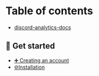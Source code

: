 # Table of contents

* [discord-analytics-docs](README.md)

## 🔨 Get started

* [➕ Creating an account](get-started/creating-an-account.md)
* [🌐Installation](get-started/installation.md)
